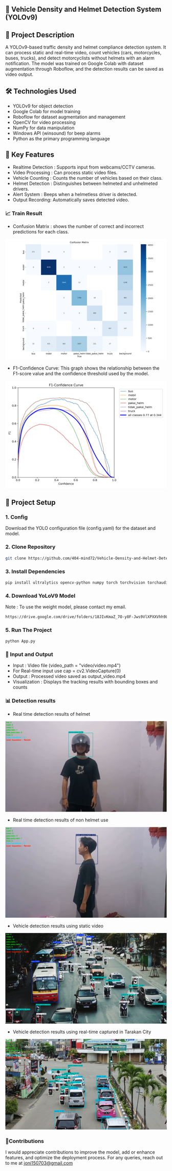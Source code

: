 ## 🚗 Vehicle Density and Helmet Detection System (YOLOv9)
## 📌 Project Description
A YOLOv9-based traffic density and helmet compliance detection system. It can process static and real-time video, count vehicles (cars, motorcycles, buses, trucks), and detect motorcyclists without helmets with an alarm notification. The model was trained on Google Colab with dataset augmentation through Roboflow, and the detection results can be saved as video output.

## 🛠 Technologies Used
- YOLOv9 for object detection
- Google Colab for model training
- Roboflow for dataset augmentation and management
- OpenCV for video processing
- NumPy for data manipulation
- Windows API (winsound) for beep alarms
- Python as the primary programming language

## 🚀 Key Features
- Realtime Detection : Supports input from webcams/CCTV cameras.
- Video Processing : Can process static video files.
- Vehicle Counting : Counts the number of vehicles based on their class.
- Helmet Detection : Distinguishes between helmeted and unhelmeted drivers.
- Alert System : Beeps when a helmetless driver is detected.
- Output Recording: Automatically saves detected video.

### 📈 Train Result

- Confusion Matrix : shows the number of correct and incorrect predictions for each class.

![Bar Plot](confusion_matrix.png)

- F1-Confidence Curve: This graph shows the relationship between the F1-score value and the confidence threshold used by the model.

![Bar Plot](F1_curve.png)

## 📂 Project Setup
### 1. Config
Download the YOLO configuration file (config.yaml) for the dataset and model. 
### 2. Clone Repository
```bash
git clone https://github.com/404-mind72/Vehicle-Density-and-Helmet-Detection-System-YOLOv9.git
```
### 3. Install Dependencies
```bash
pip install ultralytics opencv-python numpy torch torchvision torchaudio
```
### 4. Download YoLoV9 Model
Note : To use the weight model, please contact my email.
```bash
https://drive.google.com/drive/folders/18JIvKmaZ_7O-y8F-Jws9VlXPXXVhh9L-?usp=sharing
```
### 5. Run The Project
```bash
python App.py
```
### 🎥 Input and Output
- Input : Video file (video_path = "video/video.mp4")
- For Real-time input use cap = cv2.VideoCapture(0) 
- Output : Processed video saved as output_video.mp4
- Visualization : Displays the tracking results with bounding boxes and counts

### 📊 Detection results
- Real time detection results of helmet
  
![Bar Plot](helmet_captured.png)

- Real time detection results of non helmet use
  
![Bar Plot](non_helmet_captured.png)

- Vehicle detection results using static video
  
![Bar Plot](static_captured.png)

- Vehicle detection results using real-time captured in Tarakan City
  
![Bar Plot](realtime_captured.png)

### 🚩Contributions
I would appreciate contributions to improve the model, add or enhance features, and optimize the deployment process. For any queries, reach out to me at joni150703@gmail.com
